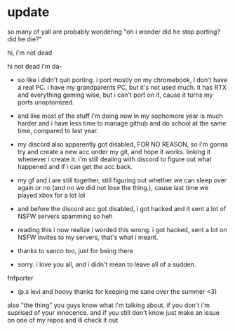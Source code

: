 # update
so many of yall are probably wondering "oh i wonder did he stop porting? did he die?"

hi, i'm not dead 



hi not dead i'm da-

-   so like i didn't quit porting. i port mostly on my chromebook, i don't have a real PC. i have my grandparents PC, but it's not used much. it has RTX and everything gaming wise, but i can't port on it, cause it turns my ports unoptomized. 


- and like most of the stuff i'm doing now in my sophomore year is much harder and i have less time to manage github and do school at the same time, compared to last year.


- my discord also apparently got disabled, FOR NO REASON, so i'm gonna try and create a new acc under my git, and hope it works. linking it whenever i create it. i'm still dealing with discord to figure out what happened and if i can get the acc back.


- my gf and i are still together, still figuring out whether we can sleep over again or no (and no we did not lose the thing.), cause last time we played xbox for a lot lol


- and before the discord acc got disabled, i got hacked and it sent a lot of NSFW servers spamming so heh
- reading this i now realize i worded this wrong. i got hacked, sent a lot on NSFW invites to my servers, that's what i meant.

- thanks to sanco too, just for being there

- sorry. i love you all, and i didn't mean to leave all of a sudden.


fnfporter






- (p.s levi and hoovy thanks for keeping me sane over the summer <3)


also "the thing" you guys know what i'm talking about. if you don't i'm suprised of your innocence. and if you still don't know just make an issue on one of my repos and ill check it out
